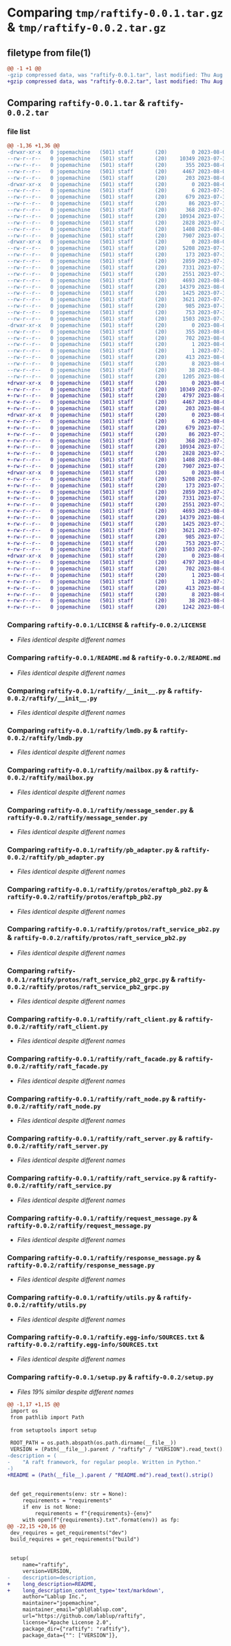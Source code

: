 # Comparing `tmp/raftify-0.0.1.tar.gz` & `tmp/raftify-0.0.2.tar.gz`

## filetype from file(1)

```diff
@@ -1 +1 @@
-gzip compressed data, was "raftify-0.0.1.tar", last modified: Thu Aug  3 08:05:20 2023, max compression
+gzip compressed data, was "raftify-0.0.2.tar", last modified: Thu Aug  3 08:15:03 2023, max compression
```

## Comparing `raftify-0.0.1.tar` & `raftify-0.0.2.tar`

### file list

```diff
@@ -1,36 +1,36 @@
-drwxr-xr-x   0 jopemachine   (501) staff       (20)        0 2023-08-03 08:05:20.116851 raftify-0.0.1/
--rw-r--r--   0 jopemachine   (501) staff       (20)    10349 2023-07-31 06:47:59.000000 raftify-0.0.1/LICENSE
--rw-r--r--   0 jopemachine   (501) staff       (20)      355 2023-08-03 08:05:20.116690 raftify-0.0.1/PKG-INFO
--rw-r--r--   0 jopemachine   (501) staff       (20)     4467 2023-08-03 04:04:47.000000 raftify-0.0.1/README.md
--rw-r--r--   0 jopemachine   (501) staff       (20)      203 2023-08-03 04:04:47.000000 raftify-0.0.1/pyproject.toml
-drwxr-xr-x   0 jopemachine   (501) staff       (20)        0 2023-08-03 08:05:20.114384 raftify-0.0.1/raftify/
--rw-r--r--   0 jopemachine   (501) staff       (20)        6 2023-07-31 06:54:36.000000 raftify-0.0.1/raftify/VERSION
--rw-r--r--   0 jopemachine   (501) staff       (20)      679 2023-07-31 06:54:36.000000 raftify-0.0.1/raftify/__init__.py
--rw-r--r--   0 jopemachine   (501) staff       (20)       86 2023-07-31 06:54:36.000000 raftify-0.0.1/raftify/error.py
--rw-r--r--   0 jopemachine   (501) staff       (20)      368 2023-07-31 06:54:36.000000 raftify-0.0.1/raftify/fsm.py
--rw-r--r--   0 jopemachine   (501) staff       (20)    10934 2023-07-31 06:54:36.000000 raftify-0.0.1/raftify/lmdb.py
--rw-r--r--   0 jopemachine   (501) staff       (20)     2828 2023-07-31 07:10:41.000000 raftify-0.0.1/raftify/mailbox.py
--rw-r--r--   0 jopemachine   (501) staff       (20)     1408 2023-08-03 04:08:50.000000 raftify-0.0.1/raftify/message_sender.py
--rw-r--r--   0 jopemachine   (501) staff       (20)     7907 2023-07-31 06:55:11.000000 raftify-0.0.1/raftify/pb_adapter.py
-drwxr-xr-x   0 jopemachine   (501) staff       (20)        0 2023-08-03 08:05:20.116339 raftify-0.0.1/raftify/protos/
--rw-r--r--   0 jopemachine   (501) staff       (20)     5208 2023-07-31 06:54:36.000000 raftify-0.0.1/raftify/protos/eraftpb_pb2.py
--rw-r--r--   0 jopemachine   (501) staff       (20)      173 2023-07-31 06:54:36.000000 raftify-0.0.1/raftify/protos/eraftpb_pb2_grpc.py
--rw-r--r--   0 jopemachine   (501) staff       (20)     2859 2023-07-31 06:54:36.000000 raftify-0.0.1/raftify/protos/raft_service_pb2.py
--rw-r--r--   0 jopemachine   (501) staff       (20)     7331 2023-07-31 06:54:36.000000 raftify-0.0.1/raftify/protos/raft_service_pb2_grpc.py
--rw-r--r--   0 jopemachine   (501) staff       (20)     2551 2023-07-31 06:55:04.000000 raftify-0.0.1/raftify/raft_client.py
--rw-r--r--   0 jopemachine   (501) staff       (20)     4693 2023-08-03 04:04:47.000000 raftify-0.0.1/raftify/raft_facade.py
--rw-r--r--   0 jopemachine   (501) staff       (20)    14379 2023-08-03 06:39:02.000000 raftify-0.0.1/raftify/raft_node.py
--rw-r--r--   0 jopemachine   (501) staff       (20)     1425 2023-07-31 06:55:16.000000 raftify-0.0.1/raftify/raft_server.py
--rw-r--r--   0 jopemachine   (501) staff       (20)     3621 2023-07-31 06:55:21.000000 raftify-0.0.1/raftify/raft_service.py
--rw-r--r--   0 jopemachine   (501) staff       (20)      985 2023-07-31 06:55:19.000000 raftify-0.0.1/raftify/request_message.py
--rw-r--r--   0 jopemachine   (501) staff       (20)      753 2023-07-31 06:55:20.000000 raftify-0.0.1/raftify/response_message.py
--rw-r--r--   0 jopemachine   (501) staff       (20)     1503 2023-07-31 06:54:36.000000 raftify-0.0.1/raftify/utils.py
-drwxr-xr-x   0 jopemachine   (501) staff       (20)        0 2023-08-03 08:05:20.115509 raftify-0.0.1/raftify.egg-info/
--rw-r--r--   0 jopemachine   (501) staff       (20)      355 2023-08-03 08:05:20.000000 raftify-0.0.1/raftify.egg-info/PKG-INFO
--rw-r--r--   0 jopemachine   (501) staff       (20)      702 2023-08-03 08:05:20.000000 raftify-0.0.1/raftify.egg-info/SOURCES.txt
--rw-r--r--   0 jopemachine   (501) staff       (20)        1 2023-08-03 08:05:20.000000 raftify-0.0.1/raftify.egg-info/dependency_links.txt
--rw-r--r--   0 jopemachine   (501) staff       (20)        1 2023-07-31 06:50:22.000000 raftify-0.0.1/raftify.egg-info/not-zip-safe
--rw-r--r--   0 jopemachine   (501) staff       (20)      413 2023-08-03 08:05:20.000000 raftify-0.0.1/raftify.egg-info/requires.txt
--rw-r--r--   0 jopemachine   (501) staff       (20)        8 2023-08-03 08:05:20.000000 raftify-0.0.1/raftify.egg-info/top_level.txt
--rw-r--r--   0 jopemachine   (501) staff       (20)       38 2023-08-03 08:05:20.116894 raftify-0.0.1/setup.cfg
--rw-r--r--   0 jopemachine   (501) staff       (20)     1205 2023-08-03 08:04:35.000000 raftify-0.0.1/setup.py
+drwxr-xr-x   0 jopemachine   (501) staff       (20)        0 2023-08-03 08:15:03.498960 raftify-0.0.2/
+-rw-r--r--   0 jopemachine   (501) staff       (20)    10349 2023-07-31 06:47:59.000000 raftify-0.0.2/LICENSE
+-rw-r--r--   0 jopemachine   (501) staff       (20)     4797 2023-08-03 08:15:03.498823 raftify-0.0.2/PKG-INFO
+-rw-r--r--   0 jopemachine   (501) staff       (20)     4467 2023-08-03 04:04:47.000000 raftify-0.0.2/README.md
+-rw-r--r--   0 jopemachine   (501) staff       (20)      203 2023-08-03 04:04:47.000000 raftify-0.0.2/pyproject.toml
+drwxr-xr-x   0 jopemachine   (501) staff       (20)        0 2023-08-03 08:15:03.495096 raftify-0.0.2/raftify/
+-rw-r--r--   0 jopemachine   (501) staff       (20)        6 2023-08-03 08:10:21.000000 raftify-0.0.2/raftify/VERSION
+-rw-r--r--   0 jopemachine   (501) staff       (20)      679 2023-07-31 06:54:36.000000 raftify-0.0.2/raftify/__init__.py
+-rw-r--r--   0 jopemachine   (501) staff       (20)       86 2023-07-31 06:54:36.000000 raftify-0.0.2/raftify/error.py
+-rw-r--r--   0 jopemachine   (501) staff       (20)      368 2023-07-31 06:54:36.000000 raftify-0.0.2/raftify/fsm.py
+-rw-r--r--   0 jopemachine   (501) staff       (20)    10934 2023-07-31 06:54:36.000000 raftify-0.0.2/raftify/lmdb.py
+-rw-r--r--   0 jopemachine   (501) staff       (20)     2828 2023-07-31 07:10:41.000000 raftify-0.0.2/raftify/mailbox.py
+-rw-r--r--   0 jopemachine   (501) staff       (20)     1408 2023-08-03 04:08:50.000000 raftify-0.0.2/raftify/message_sender.py
+-rw-r--r--   0 jopemachine   (501) staff       (20)     7907 2023-07-31 06:55:11.000000 raftify-0.0.2/raftify/pb_adapter.py
+drwxr-xr-x   0 jopemachine   (501) staff       (20)        0 2023-08-03 08:15:03.498259 raftify-0.0.2/raftify/protos/
+-rw-r--r--   0 jopemachine   (501) staff       (20)     5208 2023-07-31 06:54:36.000000 raftify-0.0.2/raftify/protos/eraftpb_pb2.py
+-rw-r--r--   0 jopemachine   (501) staff       (20)      173 2023-07-31 06:54:36.000000 raftify-0.0.2/raftify/protos/eraftpb_pb2_grpc.py
+-rw-r--r--   0 jopemachine   (501) staff       (20)     2859 2023-07-31 06:54:36.000000 raftify-0.0.2/raftify/protos/raft_service_pb2.py
+-rw-r--r--   0 jopemachine   (501) staff       (20)     7331 2023-07-31 06:54:36.000000 raftify-0.0.2/raftify/protos/raft_service_pb2_grpc.py
+-rw-r--r--   0 jopemachine   (501) staff       (20)     2551 2023-07-31 06:55:04.000000 raftify-0.0.2/raftify/raft_client.py
+-rw-r--r--   0 jopemachine   (501) staff       (20)     4693 2023-08-03 04:04:47.000000 raftify-0.0.2/raftify/raft_facade.py
+-rw-r--r--   0 jopemachine   (501) staff       (20)    14379 2023-08-03 06:39:02.000000 raftify-0.0.2/raftify/raft_node.py
+-rw-r--r--   0 jopemachine   (501) staff       (20)     1425 2023-07-31 06:55:16.000000 raftify-0.0.2/raftify/raft_server.py
+-rw-r--r--   0 jopemachine   (501) staff       (20)     3621 2023-07-31 06:55:21.000000 raftify-0.0.2/raftify/raft_service.py
+-rw-r--r--   0 jopemachine   (501) staff       (20)      985 2023-07-31 06:55:19.000000 raftify-0.0.2/raftify/request_message.py
+-rw-r--r--   0 jopemachine   (501) staff       (20)      753 2023-07-31 06:55:20.000000 raftify-0.0.2/raftify/response_message.py
+-rw-r--r--   0 jopemachine   (501) staff       (20)     1503 2023-07-31 06:54:36.000000 raftify-0.0.2/raftify/utils.py
+drwxr-xr-x   0 jopemachine   (501) staff       (20)        0 2023-08-03 08:15:03.495913 raftify-0.0.2/raftify.egg-info/
+-rw-r--r--   0 jopemachine   (501) staff       (20)     4797 2023-08-03 08:15:03.000000 raftify-0.0.2/raftify.egg-info/PKG-INFO
+-rw-r--r--   0 jopemachine   (501) staff       (20)      702 2023-08-03 08:15:03.000000 raftify-0.0.2/raftify.egg-info/SOURCES.txt
+-rw-r--r--   0 jopemachine   (501) staff       (20)        1 2023-08-03 08:15:03.000000 raftify-0.0.2/raftify.egg-info/dependency_links.txt
+-rw-r--r--   0 jopemachine   (501) staff       (20)        1 2023-07-31 06:50:22.000000 raftify-0.0.2/raftify.egg-info/not-zip-safe
+-rw-r--r--   0 jopemachine   (501) staff       (20)      413 2023-08-03 08:15:03.000000 raftify-0.0.2/raftify.egg-info/requires.txt
+-rw-r--r--   0 jopemachine   (501) staff       (20)        8 2023-08-03 08:15:03.000000 raftify-0.0.2/raftify.egg-info/top_level.txt
+-rw-r--r--   0 jopemachine   (501) staff       (20)       38 2023-08-03 08:15:03.499003 raftify-0.0.2/setup.cfg
+-rw-r--r--   0 jopemachine   (501) staff       (20)     1242 2023-08-03 08:14:02.000000 raftify-0.0.2/setup.py
```

### Comparing `raftify-0.0.1/LICENSE` & `raftify-0.0.2/LICENSE`

 * *Files identical despite different names*

### Comparing `raftify-0.0.1/README.md` & `raftify-0.0.2/README.md`

 * *Files identical despite different names*

### Comparing `raftify-0.0.1/raftify/__init__.py` & `raftify-0.0.2/raftify/__init__.py`

 * *Files identical despite different names*

### Comparing `raftify-0.0.1/raftify/lmdb.py` & `raftify-0.0.2/raftify/lmdb.py`

 * *Files identical despite different names*

### Comparing `raftify-0.0.1/raftify/mailbox.py` & `raftify-0.0.2/raftify/mailbox.py`

 * *Files identical despite different names*

### Comparing `raftify-0.0.1/raftify/message_sender.py` & `raftify-0.0.2/raftify/message_sender.py`

 * *Files identical despite different names*

### Comparing `raftify-0.0.1/raftify/pb_adapter.py` & `raftify-0.0.2/raftify/pb_adapter.py`

 * *Files identical despite different names*

### Comparing `raftify-0.0.1/raftify/protos/eraftpb_pb2.py` & `raftify-0.0.2/raftify/protos/eraftpb_pb2.py`

 * *Files identical despite different names*

### Comparing `raftify-0.0.1/raftify/protos/raft_service_pb2.py` & `raftify-0.0.2/raftify/protos/raft_service_pb2.py`

 * *Files identical despite different names*

### Comparing `raftify-0.0.1/raftify/protos/raft_service_pb2_grpc.py` & `raftify-0.0.2/raftify/protos/raft_service_pb2_grpc.py`

 * *Files identical despite different names*

### Comparing `raftify-0.0.1/raftify/raft_client.py` & `raftify-0.0.2/raftify/raft_client.py`

 * *Files identical despite different names*

### Comparing `raftify-0.0.1/raftify/raft_facade.py` & `raftify-0.0.2/raftify/raft_facade.py`

 * *Files identical despite different names*

### Comparing `raftify-0.0.1/raftify/raft_node.py` & `raftify-0.0.2/raftify/raft_node.py`

 * *Files identical despite different names*

### Comparing `raftify-0.0.1/raftify/raft_server.py` & `raftify-0.0.2/raftify/raft_server.py`

 * *Files identical despite different names*

### Comparing `raftify-0.0.1/raftify/raft_service.py` & `raftify-0.0.2/raftify/raft_service.py`

 * *Files identical despite different names*

### Comparing `raftify-0.0.1/raftify/request_message.py` & `raftify-0.0.2/raftify/request_message.py`

 * *Files identical despite different names*

### Comparing `raftify-0.0.1/raftify/response_message.py` & `raftify-0.0.2/raftify/response_message.py`

 * *Files identical despite different names*

### Comparing `raftify-0.0.1/raftify/utils.py` & `raftify-0.0.2/raftify/utils.py`

 * *Files identical despite different names*

### Comparing `raftify-0.0.1/raftify.egg-info/SOURCES.txt` & `raftify-0.0.2/raftify.egg-info/SOURCES.txt`

 * *Files identical despite different names*

### Comparing `raftify-0.0.1/setup.py` & `raftify-0.0.2/setup.py`

 * *Files 19% similar despite different names*

```diff
@@ -1,17 +1,15 @@
 import os
 from pathlib import Path
 
 from setuptools import setup
 
 ROOT_PATH = os.path.abspath(os.path.dirname(__file__))
 VERSION = (Path(__file__).parent / "raftify" / "VERSION").read_text().strip()
-description = (
-    "A raft framework, for regular people. Written in Python."
-)
+README = (Path(__file__).parent / "README.md").read_text().strip()
 
 
 def get_requirements(env: str = None):
     requirements = "requirements"
     if env is not None:
         requirements = f"{requirements}-{env}"
     with open(f"{requirements}.txt".format(env)) as fp:
@@ -22,15 +20,16 @@
 dev_requires = get_requirements("dev")
 build_requires = get_requirements("build")
 
 
 setup(
     name="raftify",
     version=VERSION,
-    description=description,
+    long_description=README,
+    long_description_content_type='text/markdown',
     author="Lablup Inc.",
     maintainer="jopemachine",
     maintainer_email="gbl@lablup.com",
     url="https://github.com/lablup/raftify",
     license="Apache License 2.0",
     package_dir={"raftify": "raftify"},
     package_data={"": ["VERSION"]},
```

